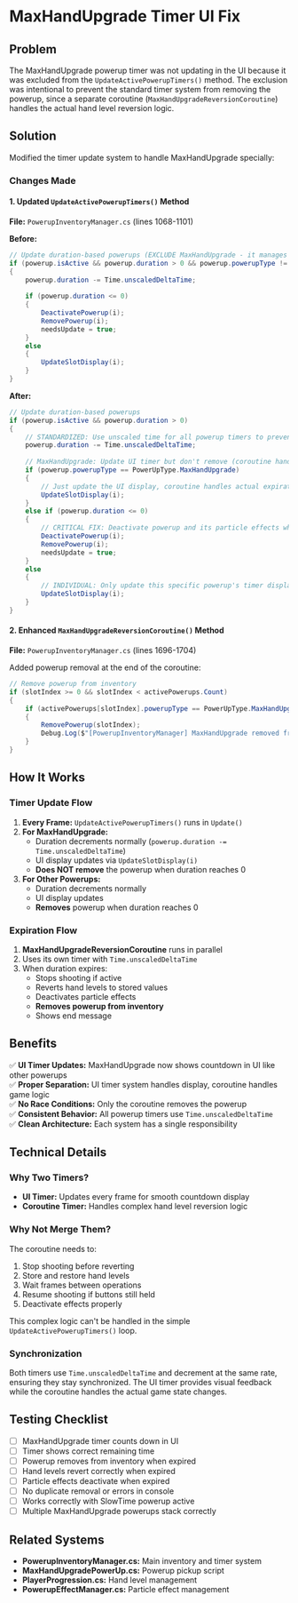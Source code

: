 # MaxHandUpgrade Timer UI Fix

## Problem
The MaxHandUpgrade powerup timer was not updating in the UI because it was excluded from the `UpdateActivePowerupTimers()` method. The exclusion was intentional to prevent the standard timer system from removing the powerup, since a separate coroutine (`MaxHandUpgradeReversionCoroutine`) handles the actual hand level reversion logic.

## Solution
Modified the timer update system to handle MaxHandUpgrade specially:

### Changes Made

#### 1. Updated `UpdateActivePowerupTimers()` Method
**File:** `PowerupInventoryManager.cs` (lines 1068-1101)

**Before:**
```csharp
// Update duration-based powerups (EXCLUDE MaxHandUpgrade - it manages itself via coroutine)
if (powerup.isActive && powerup.duration > 0 && powerup.powerupType != PowerUpType.MaxHandUpgrade)
{
    powerup.duration -= Time.unscaledDeltaTime;
    
    if (powerup.duration <= 0)
    {
        DeactivatePowerup(i);
        RemovePowerup(i);
        needsUpdate = true;
    }
    else
    {
        UpdateSlotDisplay(i);
    }
}
```

**After:**
```csharp
// Update duration-based powerups
if (powerup.isActive && powerup.duration > 0)
{
    // STANDARDIZED: Use unscaled time for all powerup timers to prevent SlowTime interference
    powerup.duration -= Time.unscaledDeltaTime;
    
    // MaxHandUpgrade: Update UI timer but don't remove (coroutine handles removal)
    if (powerup.powerupType == PowerUpType.MaxHandUpgrade)
    {
        // Just update the UI display, coroutine handles actual expiration
        UpdateSlotDisplay(i);
    }
    else if (powerup.duration <= 0)
    {
        // CRITICAL FIX: Deactivate powerup and its particle effects when duration expires
        DeactivatePowerup(i);
        RemovePowerup(i);
        needsUpdate = true;
    }
    else
    {
        // INDIVIDUAL: Only update this specific powerup's timer display
        UpdateSlotDisplay(i);
    }
}
```

#### 2. Enhanced `MaxHandUpgradeReversionCoroutine()` Method
**File:** `PowerupInventoryManager.cs` (lines 1696-1704)

Added powerup removal at the end of the coroutine:

```csharp
// Remove powerup from inventory
if (slotIndex >= 0 && slotIndex < activePowerups.Count)
{
    if (activePowerups[slotIndex].powerupType == PowerUpType.MaxHandUpgrade)
    {
        RemovePowerup(slotIndex);
        Debug.Log($"[PowerupInventoryManager] MaxHandUpgrade removed from slot {slotIndex}", this);
    }
}
```

## How It Works

### Timer Update Flow
1. **Every Frame:** `UpdateActivePowerupTimers()` runs in `Update()`
2. **For MaxHandUpgrade:**
   - Duration decrements normally (`powerup.duration -= Time.unscaledDeltaTime`)
   - UI display updates via `UpdateSlotDisplay(i)`
   - **Does NOT remove** the powerup when duration reaches 0
3. **For Other Powerups:**
   - Duration decrements normally
   - UI display updates
   - **Removes** powerup when duration reaches 0

### Expiration Flow
1. **MaxHandUpgradeReversionCoroutine** runs in parallel
2. Uses its own timer with `Time.unscaledDeltaTime`
3. When duration expires:
   - Stops shooting if active
   - Reverts hand levels to stored values
   - Deactivates particle effects
   - **Removes powerup from inventory**
   - Shows end message

## Benefits

✅ **UI Timer Updates:** MaxHandUpgrade now shows countdown in UI like other powerups  
✅ **Proper Separation:** UI timer system handles display, coroutine handles game logic  
✅ **No Race Conditions:** Only the coroutine removes the powerup  
✅ **Consistent Behavior:** All powerup timers use `Time.unscaledDeltaTime`  
✅ **Clean Architecture:** Each system has a single responsibility  

## Technical Details

### Why Two Timers?
- **UI Timer:** Updates every frame for smooth countdown display
- **Coroutine Timer:** Handles complex hand level reversion logic

### Why Not Merge Them?
The coroutine needs to:
1. Stop shooting before reverting
2. Store and restore hand levels
3. Wait frames between operations
4. Resume shooting if buttons still held
5. Deactivate effects properly

This complex logic can't be handled in the simple `UpdateActivePowerupTimers()` loop.

### Synchronization
Both timers use `Time.unscaledDeltaTime` and decrement at the same rate, ensuring they stay synchronized. The UI timer provides visual feedback while the coroutine handles the actual game state changes.

## Testing Checklist

- [ ] MaxHandUpgrade timer counts down in UI
- [ ] Timer shows correct remaining time
- [ ] Powerup removes from inventory when expired
- [ ] Hand levels revert correctly when expired
- [ ] Particle effects deactivate when expired
- [ ] No duplicate removal or errors in console
- [ ] Works correctly with SlowTime powerup active
- [ ] Multiple MaxHandUpgrade powerups stack correctly

## Related Systems

- **PowerupInventoryManager.cs:** Main inventory and timer system
- **MaxHandUpgradePowerUp.cs:** Powerup pickup script
- **PlayerProgression.cs:** Hand level management
- **PowerupEffectManager.cs:** Particle effect management
